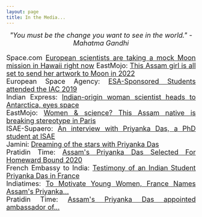 ```yaml
---
layout: page
title: In the Media...
---
```


<p class="message" align="center">
  <cite style="font-size:18px">
    "You must be the change you want to see in the world." - Mahatma Gandhi
  </cite>
</p>

<p align="justify" style="font-size:18px">
  Space.com <a href="https://www.space.com/mock-moon-mission-euromoonmars-hi-seas-hawaii.html">European scientists are taking a mock Moon mission in Hawaii right now</a>
  EastMojo: <a href="https://www.eastmojo.com/assam/2020/01/14/this-assam-girl-is-all-set-to-send-her-artwork-to-moon-in-2022">This Assam girl is all set to send her artwork to Moon in 2022</a>
  <br>
  European Space Agency: <a href="http://www.esa.int/Education/ESA_Academy/ESA-Sponsored_Students_attended_the_IAC_2019">ESA-Sponsored Students attended the IAC 2019</a>
  <br>
  Indian Express: <a href="https://indianexpress.com/article/technology/science/indian-origin-woman-scientist-heads-to-antarctica-eyes-space-6077006/">Indian-origin woman scientist heads to Antarctica, eyes space</a>
  <br>
  EastMojo: <a href="https://www.eastmojo.com/assam/2019/07/05/women-science-this-assam-native-is-breaking-stereotype-in-paris">Women & science? This Assam native is breaking stereotype in Paris</a>
  <br>
  ISAE-Supaero: <a href="https://www.isae-supaero.fr/en/news/an-interview-with-priyanka-das-a-phd-student-at-isae-supaero-working-on/">An interview with Priyanka Das, a PhD student at ISAE </a>
  <br>
  Jamini: <a href="https://www.jaminidesign.com/en/smartblog/103_Dreaming-of-the-stars-with-Priyanka-Das.html">Dreaming of the stars with Priyanka Das</a>
  <br>
  Pratidin Time: <a href="https://www.pratidintime.com/assams-priyanka-das-selected-for-homeward-bound-2020/">Assam's Priyanka Das Selected For Homeward Bound 2020</a>
  <br>
  French Embassy to India: <a href="https://in.ambafrance.org/Testimony-of-an-Indian-Student-Priyanka-Das-in-France">Testimony of an Indian Student Priyanka Das in France</a>
  <br>
  Indiatimes: <a href="https://www.indiatimes.com/news/india/to-motivate-young-women-france-names-assam-s-priyanka-das-ambassador-for-girls-and-science-346810.html">To Motivate Young Women, France Names Assam's Priyanka...</a>
  <br>
  Pratidin Time: <a href="https://www.pratidintime.com/assams-priyanka-das-appointed-ambassador-of-for-girls-and-science-initiative-in-france/">Assam's Priyanka Das appointed ambassador of...</a>
</p>